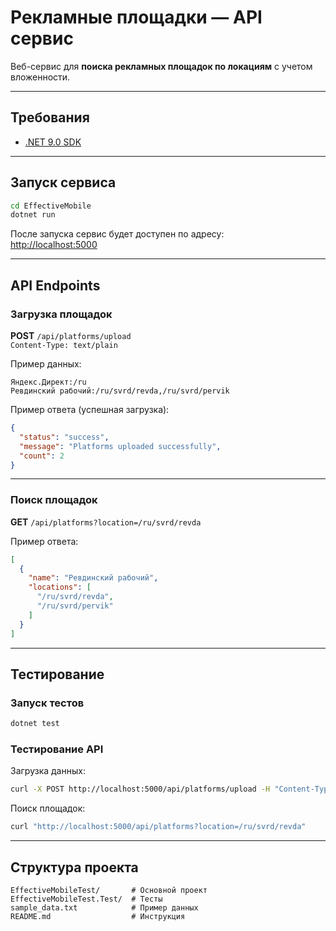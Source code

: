 # Рекламные площадки — API сервис

Веб-сервис для **поиска рекламных площадок по локациям** с учетом вложенности.

---

## Требования
- [.NET 9.0 SDK](https://dotnet.microsoft.com/download/dotnet/9.0)

---

## Запуск сервиса

```bash
cd EffectiveMobile
dotnet run
```

После запуска сервис будет доступен по адресу:  
 [http://localhost:5000](http://localhost:5000)

---

## API Endpoints

### Загрузка площадок  
**POST** `/api/platforms/upload`  
`Content-Type: text/plain`

Пример данных:
```
Яндекс.Директ:/ru
Ревдинский рабочий:/ru/svrd/revda,/ru/svrd/pervik
```

Пример ответа (успешная загрузка):
```json
{
  "status": "success",
  "message": "Platforms uploaded successfully",
  "count": 2
}
```

---

### Поиск площадок  
**GET** `/api/platforms?location=/ru/svrd/revda`

Пример ответа:
```json
[
  {
    "name": "Ревдинский рабочий",
    "locations": [
      "/ru/svrd/revda",
      "/ru/svrd/pervik"
    ]
  }
]
```

---

## Тестирование

### Запуск тестов
```bash
dotnet test
```

### Тестирование API

Загрузка данных:
```bash
curl -X POST http://localhost:5000/api/platforms/upload -H "Content-Type: text/plain" -d @../sample_data.txt
```

Поиск площадок:
```bash
curl "http://localhost:5000/api/platforms?location=/ru/svrd/revda"
```

---

## Структура проекта
```
EffectiveMobileTest/       # Основной проект
EffectiveMobileTest.Test/  # Тесты
sample_data.txt            # Пример данных
README.md                  # Инструкция
```
